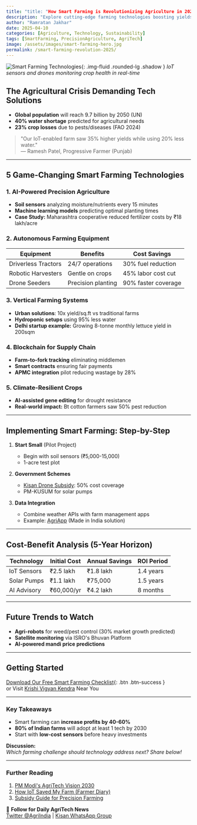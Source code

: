 ```yaml
---
title: "title: "How Smart Farming is Revolutionizing Agriculture in 2025"
description: "Explore cutting-edge farming technologies boosting yields, reducing costs, and creating sustainable agriculture solutions for the future."
author: "Ramratan Jakhar"
date: 2025-04-10
categories: [Agriculture, Technology, Sustainability]
tags: [SmartFarming, PrecisionAgriculture, AgriTech]
image: /assets/images/smart-farming-hero.jpg
permalink: /smart-farming-revolution-2025/
---
```


![Smart Farming Technologies]({{site.baseurl}}/assets/images/smart-farming-hero.jpg){: .img-fluid .rounded-lg .shadow }
*IoT sensors and drones monitoring crop health in real-time*

## The Agricultural Crisis Demanding Tech Solutions

- **Global population** will reach 9.7 billion by 2050 (UN)
- **40% water shortage** predicted for agricultural needs
- **23% crop losses** due to pests/diseases (FAO 2024)

> "Our IoT-enabled farm saw 35% higher yields while using 20% less water."  
> — Ramesh Patel, Progressive Farmer (Punjab)

---

## 5 Game-Changing Smart Farming Technologies

### 1. AI-Powered Precision Agriculture
- **Soil sensors** analyzing moisture/nutrients every 15 minutes
- **Machine learning models** predicting optimal planting times
- **Case Study:** Maharashtra cooperative reduced fertilizer costs by ₹18 lakh/acre

### 2. Autonomous Farming Equipment
| Equipment | Benefits | Cost Savings |
|-----------|----------|--------------|
| Driverless Tractors | 24/7 operations | 30% fuel reduction |
| Robotic Harvesters | Gentle on crops | 45% labor cost cut |
| Drone Seeders | Precision planting | 90% faster coverage |

### 3. Vertical Farming Systems
- **Urban solutions**: 10x yield/sq.ft vs traditional farms
- **Hydroponic setups** using 95% less water
- **Delhi startup example:** Growing 8-tonne monthly lettuce yield in 200sqm

### 4. Blockchain for Supply Chain
- **Farm-to-fork tracking** eliminating middlemen
- **Smart contracts** ensuring fair payments
- **APMC integration** pilot reducing wastage by 28%

### 5. Climate-Resilient Crops
- **AI-assisted gene editing** for drought resistance
- **Real-world impact:** Bt cotton farmers saw 50% pest reduction

---

## Implementing Smart Farming: Step-by-Step

1. **Start Small** (Pilot Project)  
   - Begin with soil sensors (₹5,000-15,000)  
   - 1-acre test plot  

2. **Government Schemes**  
   - [Kisan Drone Subsidy](https://agricoop.gov.in): 50% cost coverage  
   - PM-KUSUM for solar pumps  

3. **Data Integration**  
   - Combine weather APIs with farm management apps  
   - Example: [AgriApp](https://agriapp.in) (Made in India solution)  

---

## Cost-Benefit Analysis (5-Year Horizon)

| Technology | Initial Cost | Annual Savings | ROI Period |
|------------|--------------|----------------|------------|
| IoT Sensors | ₹2.5 lakh | ₹1.8 lakh | 1.4 years |
| Solar Pumps | ₹1.1 lakh | ₹75,000 | 1.5 years |
| AI Advisory | ₹60,000/yr | ₹4.2 lakh | 8 months |

---

## Future Trends to Watch

- **Agri-robots** for weed/pest control (30% market growth predicted)
- **Satellite monitoring** via ISRO's Bhuvan Platform
- **AI-powered mandi price predictions**

---

## Getting Started

[Download Our Free Smart Farming Checklist](#){: .btn .btn-success }  
or Visit [Krishi Vigyan Kendra](https://kvk.icar.gov.in) Near You

---

### Key Takeaways
- Smart farming can **increase profits by 40-60%**
- **80% of Indian farms** will adopt at least 1 tech by 2030
- Start with **low-cost sensors** before heavy investments

**Discussion:**  
*Which farming challenge should technology address next? Share below!*

---

### Further Reading
1. [PM Modi's AgriTech Vision 2030](#)
2. [How IoT Saved My Farm (Farmer Diary)](#)
3. [Subsidy Guide for Precision Farming](#)

📱 **Follow for Daily AgriTech News**  
[Twitter @AgriIndia](#) | [Kisan WhatsApp Group](#)
